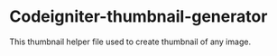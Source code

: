 # Codeigniter-thumbnail-generator
This thumbnail helper file used to create thumbnail of any image.
